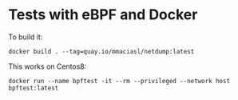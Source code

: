 # Tests with eBPF and Docker

To build it:

```
docker build . --tag=quay.io/mmaciasl/netdump:latest
```

This works on Centos8:

```
docker run --name bpftest -it --rm --privileged --network host bpftest:latest
```